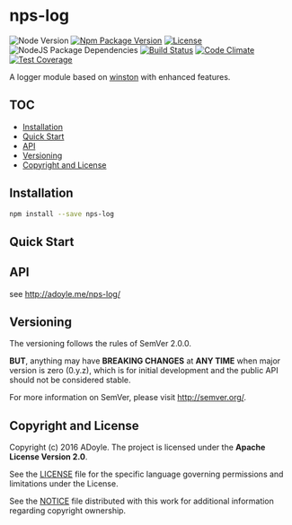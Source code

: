 # nps-log

![Node Version][Node Version Image]
[![Npm Package Version][Npm Package Version Image]][Npm Package Version LINK]
[![License][License Image]][License LINK]
![NodeJS Package Dependencies][NodeJS Package Dependencies Link]
[![Build Status][Build Status Image]][Build Status Link]
[![Code Climate][Code Climate Image]][Code Climate Link]
[![Test Coverage][Test Coverage Image]][Test Coverage Link]

A logger module based on [winston][] with enhanced features.


## TOC

<!-- MarkdownTOC -->

- [Installation](#installation)
- [Quick Start](#quick-start)
- [API](#api)
- [Versioning](#versioning)
- [Copyright and License](#copyright-and-license)

<!-- /MarkdownTOC -->


<a name="installation"></a>
## Installation

```bash
npm install --save nps-log
```

<a name="quick-start"></a>
## Quick Start

<a name="api"></a>
## API

see http://adoyle.me/nps-log/

<a name="versioning"></a>
## Versioning

The versioning follows the rules of SemVer 2.0.0.

**BUT**, anything may have **BREAKING CHANGES** at **ANY TIME** when major version is zero (0.y.z), which is for initial development and the public API should not be considered stable.

For more information on SemVer, please visit http://semver.org/.

<a name="copyright-and-license"></a>
## Copyright and License

Copyright (c) 2016 ADoyle. The project is licensed under the **Apache License Version 2.0**.

See the [LICENSE][] file for the specific language governing permissions and limitations under the License.

See the [NOTICE][] file distributed with this work for additional information regarding copyright ownership.


<!-- Links -->

[LICENSE]: ./LICENSE
[NOTICE]: ./NOTICE

[winston]: https://github.com/winstonjs/winston

<!-- Badges links -->

[Node Version Image]: https://img.shields.io/node/v/nps-log.svg
[Npm Package Version Image]: https://img.shields.io/npm/v/nps-log.svg
[Npm Package Version LINK]: https://www.npmjs.com/package/nps-log
[License Image]: https://img.shields.io/npm/l/nps-log.svg
[License LINK]: https://github.com/adoyle-h/nps-log/blob/master/LICENSE
[NodeJS Package Dependencies Link]: https://david-dm.org/adoyle-h/nps-log.svg
[Build Status Image]: https://travis-ci.org/adoyle-h/nps-log.svg?branch=master
[Build Status Link]: https://travis-ci.org/adoyle-h/nps-log
[Code Climate Image]: https://codeclimate.com/github/adoyle-h/nps-log/badges/gpa.svg
[Code Climate Link]: https://codeclimate.com/github/adoyle-h/nps-log
[Test Coverage Image]: https://codeclimate.com/github/adoyle-h/nps-log/badges/coverage.svg
[Test Coverage Link]: https://codeclimate.com/github/adoyle-h/nps-log/coverage

